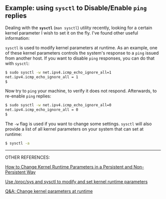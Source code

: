 ## Example: using `sysctl` to Disable/Enable `ping` replies 

Dealing with the **`sysctl`** (`man sysctl`)  utility recently,  looking for a certain kernel parameter I wish to set  it on the fly. I've found other useful information:

`sysctl` is used to modify kernel parameters at runtime. As an example, one of these  kernel parameters controls the system's response to a `ping` issued from another host. If you want to disable `ping`  responses, you can do that with `sysctl`:

```bash
$ sudo sysctl -w net.ipv4.icmp_echo_ignore_all=1 
net.ipv4.icmp_echo_ignore_all = 1 
$ 
```

Now try to `ping` your machine, to verify it does not respond.
Afterwards, to  re-enable `ping` replies: 

```bash
$ sudo sysctl -w net.ipv4.icmp_echo_ignore_all=0
net.ipv4.icmp_echo_ignore_all = 0
$
```

The `-w` flag is used if you want to change some settings. `sysctl` will also provide a list of all kernel parameters on your system that can set at runtime:

```bash
$ sysctl -a
```





------

OTHER REFERENCES:

[How to Change Kernel Runtime Parameters in a Persistent and Non-Persistent Way](https://www.tecmint.com/change-modify-linux-kernel-runtime-parameters/) 

[Use /proc/sys and sysctl to modify and set kernel runtime parameters](https://www.rootusers.com/use-procsys-and-sysctl-to-modify-and-set-kernel-runtime-parameters/) 

[Q&A: Change kernel parameters at runtime](https://unix.stackexchange.com/a/123050/286615) 
